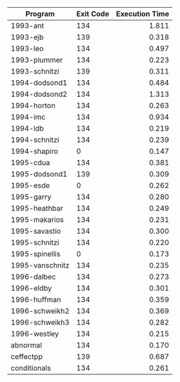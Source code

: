 | Program | Exit Code | Execution Time |
| ------- |:--------- | --------------:|
| 1993-ant | 134 | 1.811 |
| 1993-ejb | 139 | 0.318 |
| 1993-leo | 134 | 0.497 |
| 1993-plummer | 134 | 0.223 |
| 1993-schnitzi | 139 | 0.311 |
| 1994-dodsond1 | 134 | 0.484 |
| 1994-dodsond2 | 134 | 1.313 |
| 1994-horton | 134 | 0.263 |
| 1994-imc | 134 | 0.934 |
| 1994-ldb | 134 | 0.219 |
| 1994-schnitzi | 134 | 0.239 |
| 1994-shapiro | 0 | 0.147 |
| 1995-cdua | 134 | 0.381 |
| 1995-dodsond1 | 139 | 0.309 |
| 1995-esde | 0 | 0.262 |
| 1995-garry | 134 | 0.280 |
| 1995-heathbar | 134 | 0.249 |
| 1995-makarios | 134 | 0.231 |
| 1995-savastio | 134 | 0.300 |
| 1995-schnitzi | 134 | 0.220 |
| 1995-spinellis | 0 | 0.173 |
| 1995-vanschnitz | 134 | 0.235 |
| 1996-dalbec | 134 | 0.273 |
| 1996-eldby | 134 | 0.301 |
| 1996-huffman | 134 | 0.359 |
| 1996-schweikh2 | 134 | 0.369 |
| 1996-schweikh3 | 134 | 0.282 |
| 1996-westley | 134 | 0.215 |
| abnormal | 134 | 0.170 |
| ceffectpp | 139 | 0.687 |
| conditionals | 134 | 0.261 |
